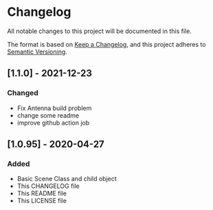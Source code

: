 # Changelog

All notable changes to this project will be documented in this file.

The format is based on [Keep a Changelog](https://keepachangelog.com/en/1.0.0/),
and this project adheres to [Semantic Versioning](https://semver.org/spec/v2.0.0.html).

## [1.1.0] - 2021-12-23
### Changed
- Fix Antenna build problem
- change some readme
- improve github action job

## [1.0.95] - 2020-04-27
### Added
- Basic Scene Class and child object
- This CHANGELOG file
- This README file
- This LICENSE file
